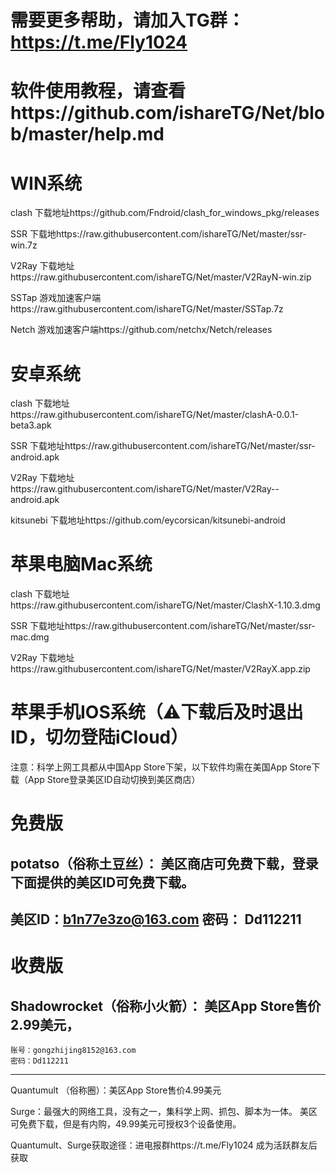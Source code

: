 # 需要更多帮助，请加入TG群：https://t.me/Fly1024
# 软件使用教程，请查看https://github.com/ishareTG/Net/blob/master/help.md

 # WIN系统

clash 下载地址https://github.com/Fndroid/clash_for_windows_pkg/releases

SSR   下载地https://raw.githubusercontent.com/ishareTG/Net/master/ssr-win.7z

V2Ray 下载地址https://raw.githubusercontent.com/ishareTG/Net/master/V2RayN-win.zip 

SSTap 游戏加速客户端https://raw.githubusercontent.com/ishareTG/Net/master/SSTap.7z

Netch 游戏加速客户端https://github.com/netchx/Netch/releases


# 安卓系统

clash 下载地址https://raw.githubusercontent.com/ishareTG/Net/master/clashA-0.0.1-beta3.apk

SSR   下载地址https://raw.githubusercontent.com/ishareTG/Net/master/ssr-android.apk

V2Ray 下载地址https://raw.githubusercontent.com/ishareTG/Net/master/V2Ray--android.apk

kitsunebi 下载地址https://github.com/eycorsican/kitsunebi-android


# 苹果电脑Mac系统

clash 下载地址https://raw.githubusercontent.com/ishareTG/Net/master/ClashX-1.10.3.dmg

SSR   下载地址https://raw.githubusercontent.com/ishareTG/Net/master/ssr-mac.dmg

V2Ray 下载地址https://raw.githubusercontent.com/ishareTG/Net/master/V2RayX.app.zip


# 苹果手机IOS系统（⚠️下载后及时退出ID，切勿登陆iCloud）

注意：科学上网工具都从中国App Store下架，以下软件均需在美国App Store下载（App Store登录美区ID自动切换到美区商店）

# 免费版      
potatso（俗称土豆丝）： 美区商店可免费下载，登录下面提供的美区ID可免费下载。
------------------------------------------------
  美区ID：b1n77e3zo@163.com 
  密码： Dd112211
---------------------------------------------

# 收费版

Shadowrocket（俗称小火箭）： 美区App Store售价2.99美元，     
-------------------------------------
    账号：gongzhijing8152@163.com   
    密码：Dd112211
-------------------------------------
Quantumult （俗称圈）：美区App Store售价4.99美元

Surge：最强大的网络工具，没有之一，集科学上网、抓包、脚本为一体。 美区可免费下载，但是有内购，49.99美元可授权3个设备使用。


Quantumult、Surge获取途径：进电报群https://t.me/Fly1024 成为活跃群友后获取




